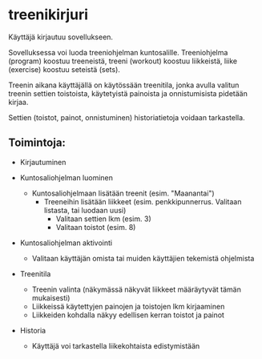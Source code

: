 # treenikirjuri

Käyttäjä kirjautuu sovellukseen. 

Sovelluksessa voi luoda treeniohjelman kuntosalille. Treeniohjelma (program) koostuu treeneistä, treeni (workout) koostuu liikkeistä, liike (exercise) koostuu seteistä (sets).

Treenin aikana käyttäjällä on käytössään treenitila, jonka avulla valitun treenin settien toistoista, käytetyistä painoista ja onnistumisista pidetään kirjaa.

Settien (toistot, painot, onnistuminen) historiatietoja voidaan tarkastella.

## Toimintoja:

* Kirjautuminen
- Kuntosaliohjelman luominen
	* Kuntosaliohjelmaan lisätään treenit (esim. "Maanantai")
		* Treeneihin lisätään liikkeet (esim. penkkipunnerrus. Valitaan listasta, tai luodaan uusi)
			* Valitaan settien lkm (esim. 3)
			* Valitaan toistot (esim. 8)

- Kuntosaliohjelman aktivointi
	* Valitaan käyttäjän omista tai muiden käyttäjien tekemistä ohjelmista

- Treenitila
	* Treenin valinta (näkymässä näkyvät liikkeet määräytyvät tämän mukaisesti)
	* Liikkeissä käytettyjen painojen ja toistojen lkm kirjaaminen
	* Liikkeiden kohdalla näkyy edellisen kerran toistot ja painot

- Historia
	* Käyttäjä voi tarkastella liikekohtaista edistymistään
